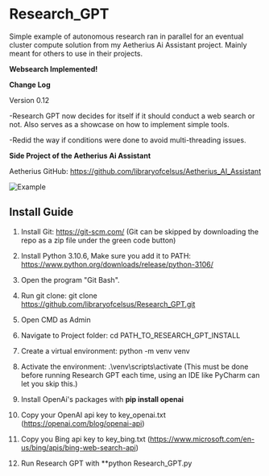 # Research_GPT
Simple example of autonomous research ran in parallel for an eventual cluster compute solution from my Aetherius Ai Assistant project.  Mainly meant for others to use in their projects.

**Websearch Implemented!**

**Change Log**

Version 0.12

-Research GPT now decides for itself if it should conduct a web search or not.  Also serves as a showcase on how to implement simple tools.

-Redid the way if conditions were done to avoid multi-threading issues.

**Side Project of the Aetherius Ai Assistant**

Aetherius GitHub: https://github.com/libraryofcelsus/Aetherius_AI_Assistant

![Example](http://www.libraryofcelsus.com/wp-content/uploads/2023/05/Research_GPT-1.gif)

## Install Guide

1. Install Git: https://git-scm.com/ (Git can be skipped by downloading the repo as a zip file under the green code button)

2. Install Python 3.10.6, Make sure you add it to PATH: https://www.python.org/downloads/release/python-3106/

3. Open the program "Git Bash".

4. Run git clone: git clone https://github.com/libraryofcelsus/Research_GPT.git

5. Open CMD as Admin

6. Navigate to Project folder: cd PATH_TO_RESEARCH_GPT_INSTALL

7. Create a virtual environment: python -m venv venv

8. Activate the environment: .\venv\scripts\activate (This must be done before running Research GPT each time, using an IDE like PyCharm can let you skip this.)

9. Install OpenAi's packages with **pip install openai**

10. Copy your OpenAI api key to key_openai.txt (https://openai.com/blog/openai-api)

11. Copy you Bing api key to key_bing.txt (https://www.microsoft.com/en-us/bing/apis/bing-web-search-api)

12. Run Research GPT with **python Research_GPT.py

